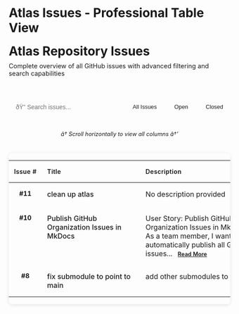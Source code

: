 ﻿# Atlas Issues - Professional Table View

<div class="issues-header">
    <div class="header-content">
        <h1>Atlas Repository Issues</h1>
        <p class="header-description">Complete overview of all GitHub issues with advanced filtering and search capabilities</p>
    </div>

</div>

<div class="table-controls">
    <div class="search-filters">
        <div class="search-box">
            <input type="text" id="issue-search" placeholder="ðŸ” Search issues..." class="search-input">
        </div>
        <div class="filter-buttons">
            <button class="filter-btn active" data-filter="all">All Issues</button>
            <button class="filter-btn" data-filter="open">Open</button>
            <button class="filter-btn" data-filter="closed">Closed</button>
        </div>
    </div>
</div>

<style>
/* Professional Issues Table Styling */
.issues-header {
    margin-bottom: 2rem;
    padding-bottom: 1rem;
    border-bottom: 2px solid var(--md-default-fg-color--lightest);
}

.header-content h1 {
    margin: 0 0 0.5rem 0;
    color: var(--md-default-fg-color);
}

.header-description {
    color: var(--md-default-fg-color--light);
    margin: 0;
    font-size: 0.9rem;
}



.btn {
    display: inline-flex;
    align-items: center;
    gap: 0.5rem;
    padding: 0.75rem 1.25rem;
    border: none;
    border-radius: 0.5rem;
    text-decoration: none;
    font-weight: 600;
    font-size: 0.875rem;
    cursor: pointer;
    transition: all 0.2s ease;
}

.btn-primary {
    background: var(--md-primary-fg-color);
    color: var(--md-primary-bg-color);
}

.btn-primary:hover {
    background: var(--md-primary-fg-color--dark);
    transform: translateY(-1px);
}

.btn-secondary {
    background: var(--md-default-bg-color);
    color: var(--md-default-fg-color);
    border: 1px solid var(--md-default-fg-color--lightest);
}

.btn-secondary:hover {
    background: var(--md-default-fg-color--lightest);
}

.table-controls {
    display: flex;
    justify-content: space-between;
    align-items: center;
    margin-bottom: 1.5rem;
    flex-wrap: wrap;
    gap: 1rem;
}

.search-filters {
    display: flex;
    align-items: center;
    gap: 1rem;
    flex: 1;
}

.search-box {
    flex: 1;
    max-width: 300px;
}

.search-input {
    width: 100%;
    padding: 0.75rem 1rem;
    border: 2px solid var(--md-default-fg-color--lightest);
    border-radius: 0.5rem;
    font-size: 0.875rem;
    background: var(--md-default-bg-color);
    color: var(--md-default-fg-color);
    transition: border-color 0.2s ease;
}

.search-input:focus {
    outline: none;
    border-color: var(--md-primary-fg-color);
}

.filter-buttons {
    display: flex;
    gap: 0.5rem;
}

.filter-btn {
    padding: 0.5rem 1rem;
    border: 1px solid var(--md-default-fg-color--lightest);
    background: var(--md-default-bg-color);
    color: var(--md-default-fg-color);
    border-radius: 0.375rem;
    cursor: pointer;
    font-size: 0.8rem;
    font-weight: 500;
    transition: all 0.2s ease;
}

.filter-btn:hover {
    background: var(--md-default-fg-color--lightest);
}

.filter-btn.active {
    background: var(--md-primary-fg-color);
    color: var(--md-primary-bg-color);
    border-color: var(--md-primary-fg-color);
}



/* Table Container with Horizontal Scrolling */
.table-container {
    width: 100%;
    overflow-x: auto;
    margin: 1.5rem 0;
    border-radius: 0.5rem;
    box-shadow: 0 2px 8px rgba(0,0,0,0.1);
    border: 1px solid var(--md-default-fg-color--lightest);
    position: relative;
}

/* Scrollbar styling */
.table-container::-webkit-scrollbar {
    height: 8px;
}

.table-container::-webkit-scrollbar-track {
    background: var(--md-default-fg-color--lightest);
    border-radius: 4px;
}

.table-container::-webkit-scrollbar-thumb {
    background: var(--md-primary-fg-color);
    border-radius: 4px;
}

.table-container::-webkit-scrollbar-thumb:hover {
    background: var(--md-primary-fg-color--dark);
}

/* Scroll Indicator */
.scroll-indicator {
    text-align: center;
    padding: 0.5rem;
    background: var(--md-default-fg-color--lightest);
    border-radius: 0.375rem 0.375rem 0 0;
    font-size: 0.8rem;
    color: var(--md-default-fg-color--light);
    font-style: italic;
    margin-bottom: -1px;
}

@media (min-width: 1200px) {
    .scroll-indicator {
        display: none;
    }
}

/* Enhanced Table Styling */
.issues-table {
    width: 100%;
    min-width: 900px; /* Minimum width to trigger horizontal scroll */
    border-collapse: collapse;
    background: var(--md-default-bg-color);
}

.issues-table th {
    background: linear-gradient(135deg, var(--md-primary-fg-color) 0%, var(--md-primary-fg-color--dark) 100%);
    color: var(--md-primary-bg-color);
    font-weight: 600;
    text-align: left;
    padding: 1rem 0.75rem;
    font-size: 0.875rem;
    letter-spacing: 0.025em;
}

.issues-table th:first-child { border-radius: 0.5rem 0 0 0; }
.issues-table th:last-child { border-radius: 0 0.5rem 0 0; }

.issues-table td {
    padding: 1rem 0.75rem;
    border-bottom: 1px solid var(--md-default-fg-color--lightest);
    vertical-align: top;
}

.issues-table tr:hover {
    background: var(--md-default-fg-color--lightest);
}

.issues-table tr:last-child td {
    border-bottom: none;
}

/* Column Widths for Horizontal Scrolling */
.issues-table th:nth-child(1), .issues-table td:nth-child(1) { 
    width: 80px; 
    text-align: center; 
    white-space: nowrap;
}
.issues-table th:nth-child(2), .issues-table td:nth-child(2) { 
    min-width: 200px; 
    max-width: 300px;
}
.issues-table th:nth-child(3), .issues-table td:nth-child(3) { 
    min-width: 250px; 
    max-width: 400px;
}
.issues-table th:nth-child(4), .issues-table td:nth-child(4) { 
    width: 100px; 
    text-align: center; 
    white-space: nowrap;
}
.issues-table th:nth-child(5), .issues-table td:nth-child(5) { 
    min-width: 120px; 
    text-align: center; 
    white-space: nowrap;
}
.issues-table th:nth-child(6), .issues-table td:nth-child(6) { 
    width: 100px; 
    text-align: center; 
    white-space: nowrap;
}
.issues-table th:nth-child(7), .issues-table td:nth-child(7) { 
    width: 100px; 
    text-align: center; 
    white-space: nowrap;
}
.issues-table th:nth-child(8), .issues-table td:nth-child(8) { 
    width: 100px; 
    text-align: center; 
    white-space: nowrap;
}

/* Responsive table text wrapping */
.issues-table td {
    word-wrap: break-word;
    overflow-wrap: break-word;
}

/* Issue Number Styling */
.issue-number {
    font-weight: 700;
    color: var(--md-primary-fg-color);
    font-size: 0.9rem;
}

/* Status Badges */
.status-badge {
    display: inline-flex;
    align-items: center;
    gap: 0.25rem;
    padding: 0.25rem 0.75rem;
    border-radius: 1rem;
    font-size: 0.75rem;
    font-weight: 600;
}

.status-open {
    background: #dcfce7;
    color: #15803d;
}

.status-closed {
    background: #fee2e2;
    color: #dc2626;
}

/* Enhanced Description with Read More */
.description-short {
    display: inline;
}
.description-full {
    display: none;
}
.read-more-btn, .read-less-btn {
    color: var(--md-primary-fg-color);
    cursor: pointer;
    font-weight: 600;
    text-decoration: underline;
    margin-left: 0.5rem;
    font-size: 0.8rem;
}
.read-more-btn:hover, .read-less-btn:hover {
    color: var(--md-primary-fg-color--dark);
}

.expand-description.expanded .description-short {
    display: none;
}
.expand-description.expanded .description-full {
    display: inline;
}
.expand-description.expanded .read-more-btn {
    display: none;
}
.expand-description .read-less-btn {
    display: none;
}
.expand-description.expanded .read-less-btn {
    display: inline;
}

/* Issue Link Styling */
.issue-link {
    color: var(--md-default-fg-color);
    text-decoration: none;
    font-weight: 500;
}

.issue-link:hover {
    color: var(--md-primary-fg-color);
    text-decoration: underline;
}

.github-link {
    display: inline-flex;
    align-items: center;
    gap: 0.25rem;
    color: var(--md-primary-fg-color);
    text-decoration: none;
    font-weight: 500;
    font-size: 0.8rem;
}

.github-link:hover {
    text-decoration: underline;
}

/* Assignee styling */
.assignee {
    font-weight: 500;
    color: var(--md-default-fg-color);
}

/* Date styling */
.issue-date {
    color: var(--md-default-fg-color--light);
    font-size: 0.875rem;
}


</style>

<script>
function toggleDescription(id) {
    const element = document.getElementById(id);
    element.classList.toggle('expanded');
}

// Enhanced table functionality
document.addEventListener('DOMContentLoaded', function() {
    const searchInput = document.getElementById('issue-search');
    const filterButtons = document.querySelectorAll('.filter-btn');
    
    // Search functionality
    if (searchInput) {
        searchInput.addEventListener('input', function() {
            filterTable(this.value.toLowerCase());
        });
    }
    
    // Filter buttons
    filterButtons.forEach(btn => {
        btn.addEventListener('click', function() {
            filterButtons.forEach(b => b.classList.remove('active'));
            this.classList.add('active');
            filterByStatus(this.dataset.filter);
        });
    });
    
    function filterTable(searchTerm) {
        const rows = document.querySelectorAll('.issues-table tbody tr');
        rows.forEach(row => {
            const text = row.textContent.toLowerCase();
            row.style.display = text.includes(searchTerm) ? '' : 'none';
        });
    }
    
    function filterByStatus(status) {
        const rows = document.querySelectorAll('.issues-table tbody tr');
        rows.forEach(row => {
            if (status === 'all') {
                row.style.display = '';
            } else if (status === 'open') {
                row.style.display = row.textContent.includes('ðŸŸ¢ Open') ? '' : 'none';
            } else if (status === 'closed') {
                row.style.display = row.textContent.includes('ðŸ”´ Closed') ? '' : 'none';
            }
        });
    }
});
</script>

<div class="table-view">
    <div class="scroll-indicator">
        <span>â† Scroll horizontally to view all columns â†’</span>
    </div>
    <div class="table-container">
        <table class="issues-table">
        <thead>
            <tr>
                <th>Issue #</th>
                <th>Title</th>
                <th>Description</th>
                <th>Project</th>
                <th>Assignee</th>
                <th>Created</th>
                <th>Status</th>
                <th>Links</th>
            </tr>
        </thead>
        <tbody>
            <tr>
                <td><span class="issue-number">#11</span></td>
                <td><a href="issues/11-clean-up-atlas/" class="issue-link">clean up atlas</a></td>
                <td>No description provided</td>
                <td>atlas</td>
                <td><span class="assignee">nallasivamselvaraj</span></td>
                <td><span class="issue-date">Oct 5, 2025</span></td>
                <td><span class="status-badge status-open">ðŸŸ¢ Open</span></td>
                <td><a href="https://github.com/Simtestlab/atlas/issues/11" class="github-link" target="_blank" rel="noopener">GitHub â†—</a></td>
            </tr>
            <tr>
                <td><span class="issue-number">#10</span></td>
                <td><a href="issues/10-publish-github-organization-issues-in-mkdocs/" class="issue-link">Publish GitHub Organization Issues in MkDocs</a></td>
                <td>
                    <div class="expand-description" id="desc-10">
                        <span class="description-short">User Story: Publish GitHub Organization Issues in MkDocs. As a team member, I want to automatically publish all GitHub issues...</span>
                        <span class="description-full">User Story: Publish GitHub Organization Issues in MkDocs. As a team member, I want to automatically publish all GitHub issues from our organization into MkDocs so that the documentation site always reflects the latest issues. Currently, issues from our GitHub repositories are scattered and hard to track in our documentation. We want to automate the process of fetching all issues from all repositories in the organization and generating markdown files that can be rendered by MkDocs.</span>
                        <span class="read-more-btn" onclick="toggleDescription('desc-10')">Read More</span>
                        <span class="read-less-btn" onclick="toggleDescription('desc-10')">Read Less</span>
                    </div>
                </td>
                <td>atlas</td>
                <td><span class="assignee">nallasivamselvaraj</span></td>
                <td><span class="issue-date">Oct 5, 2025</span></td>
                <td><span class="status-badge status-open">ðŸŸ¢ Open</span></td>
                <td><a href="https://github.com/Simtestlab/atlas/issues/10" class="github-link" target="_blank" rel="noopener">GitHub â†—</a></td>
            </tr>
            <tr>
                <td><span class="issue-number">#8</span></td>
                <td><a href="issues/8-fix-submodule-to-point-to-main/" class="issue-link">fix submodule to point to main</a></td>
                <td>add other submodules to atlas</td>
                <td>atlas</td>
                <td><span class="assignee">aeroramesh</span></td>
                <td><span class="issue-date">Oct 5, 2025</span></td>
                <td><span class="status-badge status-closed">ðŸ”´ Closed</span></td>
                <td><a href="https://github.com/Simtestlab/atlas/issues/8" class="github-link" target="_blank" rel="noopener">GitHub â†—</a></td>
            </tr>
        </tbody>
    </table>
    </div>
</div>
